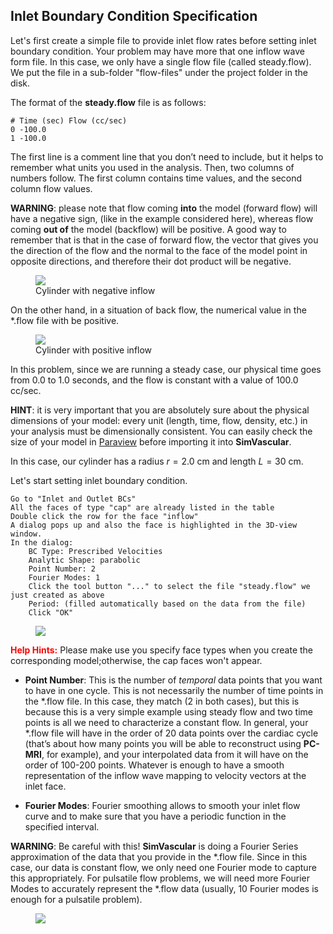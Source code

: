 ## Inlet Boundary Condition Specification

Let's first create a simple file to provide inlet flow rates before setting inlet boundary condition. Your problem may have more that one inflow wave form file. In this case, we only have a single flow file (called steady.flow). We put the file in a sub-folder "flow-files" under the project folder in the disk.

The format of the **steady.flow** file is as follows:

```
# Time (sec) Flow (cc/sec)
0 -100.0
1 -100.0
```

The first line is a comment line that you don’t need to include, but it helps to remember what units you used in the analysis. Then, two columns of numbers follow. The first column contains time values, and the second column flow values.

**WARNING**: please note that flow coming **into** the model (forward flow) will have a negative sign, (like in the example considered here), whereas flow coming **out of** the model (backflow) will be positive. A good way to remember that is that in the case of forward flow, the vector that gives you the direction of the flow and the normal to the face of the model point in opposite directions, and therefore their dot product will be negative.

<figure>
  <img class="svImg svImgMd" src="flowsolver/imgs/negativeflow.png">
  <figcaption class="svCaption" >Cylinder with negative inflow</figcaption>
</figure>

On the other hand, in a situation of back flow, the numerical value in the \*.flow file with be positive.

<figure>
  <img class="svImg svImgMd" src="flowsolver/imgs/positiveflow.png">
  <figcaption class="svCaption" >Cylinder with positive inflow</figcaption>
</figure>

In this problem, since we are running a steady case, our physical time goes from 0.0 to 1.0 seconds, and the flow is constant with a value of 100.0 cc/sec.

**HINT**: it is very important that you are absolutely sure about the physical dimensions of your model: every unit (length, time, flow, density, etc.) in your analysis must be dimensionally consistent. You can easily check the size of your model in [Paraview](http://www.paraview.org/) before importing it into **SimVascular**.

In this case, our cylinder has a radius $r=2.0$ cm and length $L=30$ cm.

Let's start setting inlet boundary condition.

    Go to "Inlet and Outlet BCs"
    All the faces of type "cap" are already listed in the table
    Double click the row for the face "inflow"
    A dialog pops up and also the face is highlighted in the 3D-view window.
    In the dialog:
    	BC Type: Prescribed Velocities
    	Analytic Shape: parabolic
    	Point Number: 2
    	Fourier Modes: 1
    	Click the tool button "..." to select the file "steady.flow" we just created as above
    	Period: (filled automatically based on the data from the file)
    	Click "OK"

<figure>
  <img class="svImg svImgSm" src="flowsolver/imgs/inletbcdialog.png">
  <figcaption class="svCaption" ></figcaption>
</figure>

<font color="red">**Help Hints:** </font> Please make use you specify face types when you create the corresponding model;otherwise, the cap faces won't appear.

- **Point Number**: This is the number of _temporal_ data points that you want to have in one cycle. This is not necessarily the number of time points in the \*.flow file. In this case, they match (2 in both cases), but this is because this is a very simple example using steady flow and two time points is all we need to characterize a constant flow. In general, your \*.flow file will have in the order of $20$ data points over the cardiac cycle (that’s about how many points you will be able to reconstruct using **PC-MRI**, for example), and your interpolated data from it will have on the order of $100$-$200$ points. Whatever is enough to have a smooth representation of the inflow wave mapping to velocity vectors at the inlet face.

- **Fourier Modes**: Fourier smoothing allows to smooth your inlet flow curve and to make sure that you have a periodic function in the specified interval.

**WARNING**: Be careful with this! **SimVascular** is doing a Fourier Series approximation of the data that you provide in the \*.flow file. Since in this case, our data is constant flow, we only need one Fourier mode to capture this appropriately. For pulsatile flow problems, we will need more Fourier Modes to accurately represent the \*.flow data (usually, $10$ Fourier modes is enough for a pulsatile problem).

<figure>
  <img class="svImg svImgLg" src="flowsolver/imgs/inflowbc.png">
  <figcaption class="svCaption" > </figcaption>
</figure>
